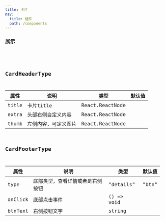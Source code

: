 ```yaml
---
title: 卡片
nav:
  title: 组件
  path: /components
---
```


### 展示

<code src="./demos/demo.tsx" />
<API/>

## CardHeaderType

| 属性 | 说明 | 类型 | 默认值 |
| --- | --- | --- | --- |
| title | 卡片title | React.ReactNode| |
| extra | 头部右侧自定义内容 | React.ReactNode| |
| thumb |  左侧内容，可定义图片 | React.ReactNode| |

## CardFooterType

| 属性 | 说明 | 类型 | 默认值 |
| --- | --- | --- | --- |
| type | 底部类型，查看详情或者是右侧按钮 | "details" | "btn"| |
| onClick | 底部点击事件 | () => void| |
| btnText |  右侧按钮文字 | string| |
